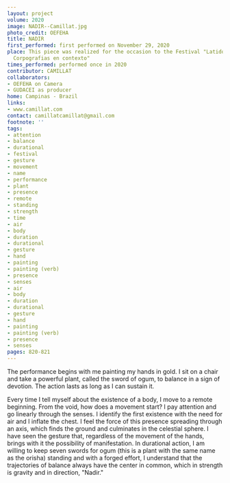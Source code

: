 ```yaml
---
layout: project
volume: 2020
image: NADIR--Camillat.jpg
photo_credit: OEFEHA
title: NADIR
first_performed: first performed on November 29, 2020
place: This piece was realized for the occasion to the Festival "LatidoAmericano-
  Corpografias en contexto"
times_performed: performed once in 2020
contributor: CAMILLAT
collaborators:
- OEFEHA on Camera
- GUDACEI as producer
home: Campinas - Brazil
links:
- www.camillat.com
contact: camillatcamillat@gmail.com
footnote: ''
tags:
- attention
- balance
- durational
- festival
- gesture
- movement
- name
- performance
- plant
- presence
- remote
- standing
- strength
- time
- air
- body
- duration
- durational
- gesture
- hand
- painting
- painting (verb)
- presence
- senses
- air
- body
- duration
- durational
- gesture
- hand
- painting
- painting (verb)
- presence
- senses
pages: 820-821
---
```


The performance begins with me painting my hands in gold. I sit on a chair and take a powerful plant, called the sword of ogum, to balance in a sign of devotion. The action lasts as long as I can sustain it.

 

Every time I tell myself about the existence of a body, I move to a remote beginning. From the void, how does a movement start? I pay attention and go linearly through the senses. I identify the first existence with the need for air  and I inflate the chest. I feel the force of this presence spreading through an axis, which finds the ground and culminates in the celestial sphere. I have seen the gesture that, regardless of the movement of the hands, brings with it the possibility of manifestation. In durational action, I am willing to keep seven swords for ogum (this is a plant with the same name as the orisha) standing and with a forged effort, I understand that the trajectories of balance always have the center in common, which in strength is gravity and in direction, "Nadir."